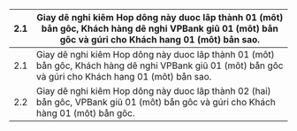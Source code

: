 | 2.1 | Giay dê nghi kiêm Hop dông này duoc lâp thành 01 (môt) bån gôc, Khách hàng dê nghi VPBank giû 01 (môt) bån gôc và gúri cho Khách hang 01 (môt) bån sao. |
| --- | --- |
| 2.1 | Giay dê nghi kiêm Hop dông này duoc lâp thành 01 (môt) bån gôc, Khách hàng dê nghi VPBank giû 01 (môt) bån gôc và gúri cho Khách hang 01 (môt) bån sao. |
| 2.2 | Giay dê nghi kiêm Hop dông này duoc lâp thành 02 (hai) bån gôc, VPBank giû 01 (môt) bån gôc và gúri cho Khách hàng 01 (môt) bån gôc. |
